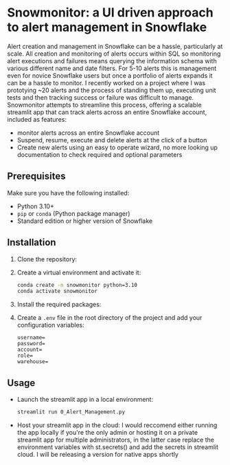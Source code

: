 # Snowmonitor: a UI driven approach to alert management in Snowflake

Alert creation and management in Snowflake can be a hassle, particularly at scale.  All creation and monitoring of alerts occurs within SQL so monitoring alert executions and failures means querying the information schema with various different name and date filters.  For 5-10 alerts this is management even for novice Snowflake users but once a portfolio of alerts expands it can be a hassle to monitor.  I recently worked on a project where I was prototying ~20 alerts and the process of standing them up, executing unit tests and then tracking success or failure was difficult to manage.  Snowmonitor attempts to streamline this process, offering a scalable streamlit app that can track alerts across an entire Snowflake account, included as features:
- monitor alerts across an entire Snowflake account
- Suspend, resume, execute and delete alerts at the click of a button
- Create new alerts using an easy to operate wizard, no more looking up documentation to check required and optional parameters

## Prerequisites

Make sure you have the following installed:
- Python 3.10+
- `pip` or `conda` (Python package manager)
- Standard edition or higher version of Snowflake

## Installation

1. Clone the repository:

2. Create a virtual environment and activate it:
    ```bash
    conda create -n snowmonitor python=3.10
    conda activate snowmonitor
    ```
3. Install the required packages:

4. Create a `.env` file in the root directory of the project and add your configuration variables:
    ```plaintext
    username=
    password=
    account=
    role=
    warehouse=
    ```

## Usage

- Launch the streamlit app in a local environment:
    ```bash
    streamlit run 0_Alert_Management.py
    ```

- Host your streamlit app in the cloud:
    I would reccomend either running the app locally if you're the only admin or hosting it on a private streamlit app for multiple administrators, in the latter case replace the environment variables with st.secrets() and add the secrets in streamlit cloud.  I will be releasing a version for native apps shortly
